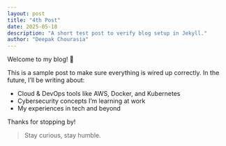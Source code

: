 ```yaml
---
layout: post
title: "4th Post"
date: 2025-05-18
description: "A short test post to verify blog setup in Jekyll."
author: "Deepak Chourasia"
---
```


Welcome to my blog! 🎉

This is a sample post to make sure everything is wired up correctly. In the future, I’ll be writing about:

- Cloud & DevOps tools like AWS, Docker, and Kubernetes
- Cybersecurity concepts I’m learning at work
- My experiences in tech and beyond

Thanks for stopping by!

> Stay curious, stay humble.
